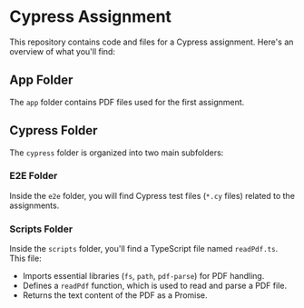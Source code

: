 # Cypress Assignment

This repository contains code and files for a Cypress assignment. Here's an overview of what you'll find:

## App Folder

The `app` folder contains PDF files used for the first assignment.

## Cypress Folder

The `cypress` folder is organized into two main subfolders:

### E2E Folder

Inside the `e2e` folder, you will find Cypress test files (`*.cy` files) related to the assignments.

### Scripts Folder

Inside the `scripts` folder, you'll find a TypeScript file named `readPdf.ts`. This file:

- Imports essential libraries (`fs`, `path`, `pdf-parse`) for PDF handling.
- Defines a `readPdf` function, which is used to read and parse a PDF file.
- Returns the text content of the PDF as a Promise.



